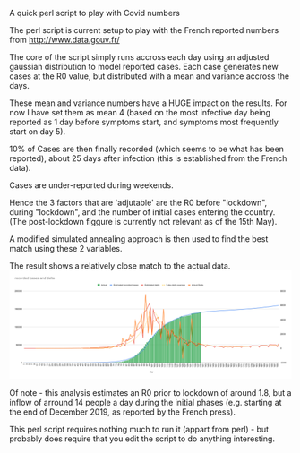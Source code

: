 A quick perl script to play with Covid numbers

The perl script is current setup to play with the French reported numbers from http://www.data.gouv.fr/

The core of the script simply runs accross each day using an adjusted gaussian distribution to model reported cases.
Each case generates new cases at the R0 value, but distributed with a mean and variance accross the days. 

These mean and variance numbers have a HUGE impact on the results. For now I have set them as mean 4 (based on the most infective day being reported as 1 day before symptoms start, and symptoms most frequently start on day 5).

10% of Cases are then finally recorded (which seems to be what has been reported), about 25 days after infection (this is established from the French data).

Cases are under-reported during weekends.

Hence the 3 factors that are 'adjutable' are the R0 before "lockdown", during "lockdown", and the number of initial cases entering the country. (The post-lockdown figgure is currently not relevant as of the 15th May).

A modified simulated annealing approach is then used to find the best match using these 2 variables.

The result shows a relatively close match to the actual data.
<img src="./output.svg">

Of note - this analysis estimates an R0 prior to lockdown of around 1.8, but a inflow of arround 14 people a day during the initial phases (e.g. starting at the end of December 2019, as reported by the French press).


This perl script requires nothing much to run it (appart from perl) - but probably does require that you edit the script to do anything interesting.
